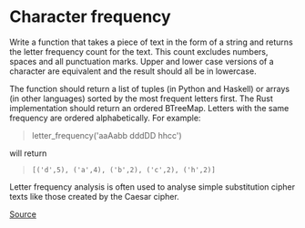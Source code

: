 # Character frequency

Write a function that takes a piece of text in the form of a string
and returns the letter frequency count for the text. This count excludes
numbers, spaces and all punctuation marks. Upper and lower case versions
of a character are equivalent and the result should all be in lowercase.

The function should return a list of tuples (in Python and Haskell) or
arrays (in other languages) sorted by the most frequent letters first.
The Rust implementation should return an ordered BTreeMap. Letters with
the same frequency are ordered alphabetically. For example:

> letter_frequency('aaAabb dddDD hhcc')

will return

> `[('d',5), ('a',4), ('b',2), ('c',2), ('h',2)]`

Letter frequency analysis is often used to analyse simple substitution
cipher texts like those created by the Caesar cipher.

[Source](https://www.codewars.com/kata/53e895e28f9e66a56900011a)